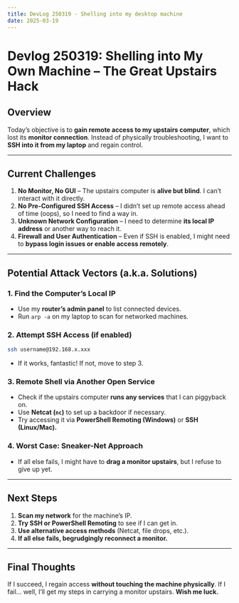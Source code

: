 ```yaml
---
title: DevLog 250319 - Shelling into my desktop machine
date: 2025-03-19
---
```

# Devlog 250319: Shelling into My Own Machine – The Great Upstairs Hack

## **Overview**  
Today’s objective is to **gain remote access to my upstairs computer**, which lost its **monitor connection**. Instead of physically troubleshooting, I want to **SSH into it from my laptop** and regain control.

---

## **Current Challenges**  
1. **No Monitor, No GUI** – The upstairs computer is **alive but blind**. I can’t interact with it directly.
2. **No Pre-Configured SSH Access** – I didn’t set up remote access ahead of time (oops), so I need to find a way in.
3. **Unknown Network Configuration** – I need to determine **its local IP address** or another way to reach it.
4. **Firewall and User Authentication** – Even if SSH is enabled, I might need to **bypass login issues or enable access remotely**.

---

## **Potential Attack Vectors (a.k.a. Solutions)**  
### **1. Find the Computer’s Local IP**  
- Use my **router’s admin panel** to list connected devices.
- Run `arp -a` on my laptop to scan for networked machines.

### **2. Attempt SSH Access (if enabled)**  
```bash
ssh username@192.168.x.xxx
```
- If it works, fantastic! If not, move to step 3.

### **3. Remote Shell via Another Open Service**  
- Check if the upstairs computer **runs any services** that I can piggyback on.
- Use **Netcat (`nc`)** to set up a backdoor if necessary.
- Try accessing it via **PowerShell Remoting (Windows)** or **SSH (Linux/Mac).**

### **4. Worst Case: Sneaker-Net Approach**  
- If all else fails, I might have to **drag a monitor upstairs**, but I refuse to give up yet.

---

## **Next Steps**  
1. **Scan my network** for the machine’s IP.
2. **Try SSH or PowerShell Remoting** to see if I can get in.
3. **Use alternative access methods** (Netcat, file drops, etc.).
4. **If all else fails, begrudgingly reconnect a monitor.**

---

## **Final Thoughts**  
If I succeed, I regain access **without touching the machine physically**. If I fail… well, I’ll get my steps in carrying a monitor upstairs. **Wish me luck.**


